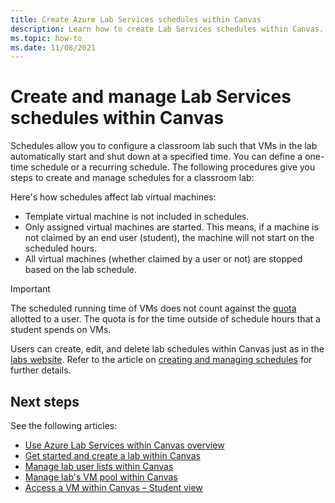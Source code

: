```yaml
---
title: Create Azure Lab Services schedules within Canvas
description: Learn how to create Lab Services schedules within Canvas. 
ms.topic: how-to
ms.date: 11/08/2021
---
```


# Create and manage Lab Services schedules within Canvas

Schedules allow you to configure a classroom lab such that VMs in the lab automatically start and shut down at a specified time. You can define a one-time schedule or a recurring schedule. The following procedures give you steps to create and manage schedules for a classroom lab:

Here's how schedules affect lab virtual machines:

- Template virtual machine is not included in schedules.
- Only assigned virtual machines are started. This means, if a machine is not claimed by an end user (student), the machine will not start on the scheduled hours.
- All virtual machines (whether claimed by a user or not) are stopped based on the lab schedule.

> [!IMPORTANT]
> The scheduled running time of VMs does not count against the [quota](classroom-labs-concepts.md#quota) allotted to a user. The quota is for the time outside of schedule hours that a student spends on VMs.

Users can create, edit, and delete lab schedules within Canvas just as in the [labs website](https://labs.azure.com). Refer to the article on [creating and managing schedules](how-to-create-schedules-within-canvas.md) for further details.

## Next steps

See the following articles:

- [Use Azure Lab Services within Canvas overview](lab-services-within-canvas-overview.md)
- [Get started and create a lab within Canvas](how-to-get-started-create-lab-within-canvas.md)
- [Manage lab user lists within Canvas](how-to-manage-user-lists-within-canvas.md)
- [Manage lab's VM pool within Canvas](how-to-manage-vm-pool-within-canvas.md)
- [Access a VM within Canvas – Student view](how-to-access-vm-for-students-within-canvas.md)

